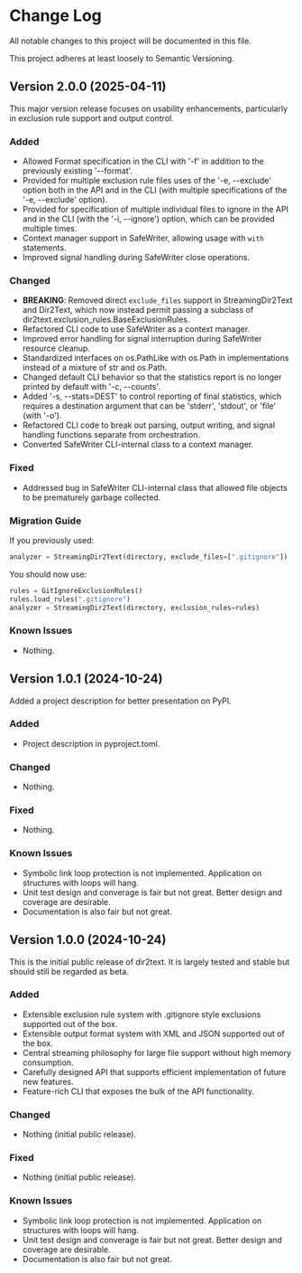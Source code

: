 # Change Log

All notable changes to this project will be documented in this file.

This project adheres at least loosely to Semantic Versioning.

## Version 2.0.0 (2025-04-11)
This major version release focuses on usability enhancements, particularly in exclusion rule support and output control.

### Added
- Allowed Format specification in the CLI with '-f' in addition to the previously existing '--format'.
- Provided for multiple exclusion rule files uses of the '-e, --exclude' option both in the API and in the CLI (with multiple specifications of the '-e, --exclude' option).
- Provided for specification of multiple individual files to ignore in the API and in the CLI (with the '-i, --ignore') option, which can be provided multiple times.
- Context manager support in SafeWriter, allowing usage with `with` statements.
- Improved signal handling during SafeWriter close operations.

### Changed
- **BREAKING**: Removed direct `exclude_files` support in StreamingDir2Text and Dir2Text, which now instead permit passing a subclass of dir2text.exclusion_rules.BaseExclusionRules.
- Refactored CLI code to use SafeWriter as a context manager.
- Improved error handling for signal interruption during SafeWriter resource cleanup.
- Standardized interfaces on os.PathLike with os.Path in implementations instead of a mixture of str and os.Path.
- Changed default CLI behavior so that the statistics report is no longer printed by default with '-c, --counts'.
- Added '-s, --stats=DEST' to control reporting of final statistics, which requires a destination argument that can be 'stderr', 'stdout', or 'file' (with '-o').
- Refactored CLI code to break out parsing, output writing, and signal handling functions separate from orchestration.
- Converted SafeWriter CLI-internal class to a context manager.

### Fixed
- Addressed bug in SafeWriter CLI-internal class that allowed file objects to be prematurely garbage collected.

### Migration Guide
If you previously used:
```python
analyzer = StreamingDir2Text(directory, exclude_files=[".gitignore"])
```

You should now use:
```python
rules = GitIgnoreExclusionRules()
rules.load_rules(".gitignore")
analyzer = StreamingDir2Text(directory, exclusion_rules=rules)
```

### Known Issues
- Nothing.

## Version 1.0.1 (2024-10-24)
Added a project description for better presentation on PyPI.

### Added
- Project description in pyproject.toml.

### Changed
- Nothing.

### Fixed
- Nothing.

### Known Issues
- Symbolic link loop protection is not implemented. Application on structures with loops will hang.
- Unit test design and converage is fair but not great. Better design and coverage are desirable.
- Documentation is also fair but not great.

## Version 1.0.0 (2024-10-24)
This is the initial public release of dir2text. It is largely tested and stable but should still be regarded as beta.

### Added
- Extensible exclusion rule system with .gitignore style exclusions supported out of the box.
- Extensible output format system with XML and JSON supported out of the box.
- Central streaming philosophy for large file support without high memory consumption.
- Carefully designed API that supports efficient implementation of future new features.
- Feature-rich CLI that exposes the bulk of the API functionality.

### Changed
- Nothing (initial public release).

### Fixed
- Nothing (initial public release).

### Known Issues
- Symbolic link loop protection is not implemented. Application on structures with loops will hang.
- Unit test design and converage is fair but not great. Better design and coverage are desirable.
- Documentation is also fair but not great.

